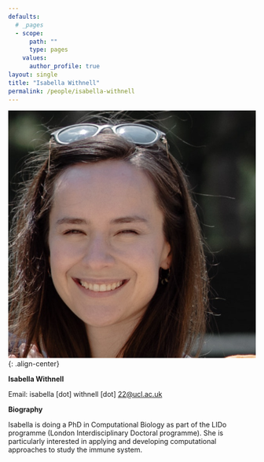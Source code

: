 ```yaml
---
defaults:
  # _pages
  - scope:
      path: ""
      type: pages
    values:
      author_profile: true
layout: single
title: "Isabella Withnell"
permalink: /people/isabella-withnell
---
```


![image-center](/assets/images/people/isabella_withnell.jpg){: .align-center}

**Isabella Withnell**

Email: isabella [dot] withnell [dot] 22@ucl.ac.uk

**Biography**

Isabella is doing a PhD in Computational Biology as part of the LIDo programme (London Interdisciplinary Doctoral programme). She is particularly interested in applying and developing computational approaches to study the immune system.